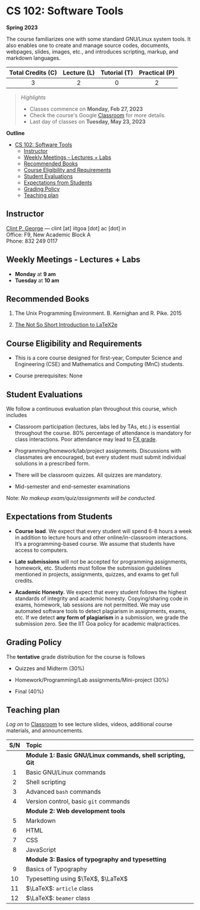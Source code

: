 # CS 102: Software Tools

**Spring 2023**

The course familiarizes one with some standard GNU/Linux system tools. It also enables one to create and manage source codes, documents, webpages, slides, images, etc., and introduces scripting, markup, and markdown languages. 

| Total Credits (C) | Lecture (L) | Tutorial (T) | Practical (P) |
| :---------------: | :---------: | :----------: | :-----------: |
|         3         |      2      |      0       |       2       |


> *Highlights*
> - Classes commence on **Monday, Feb 27, 2023**
> - Check the course's Google [Classroom](https://classroom.google.com/) for more details. 
> - Last day of classes on **Tuesday, May 23, 2023** 


**Outline**
- [CS 102: Software Tools](#cs-102-software-tools)
  - [Instructor](#instructor)
  - [Weekly Meetings - Lectures + Labs](#weekly-meetings---lectures--labs)
  - [Recommended Books](#recommended-books)
  - [Course Eligibility and Requirements](#course-eligibility-and-requirements)
  - [Student Evaluations](#student-evaluations)
  - [Expectations from Students](#expectations-from-students)
  - [Grading Policy](#grading-policy)
  - [Teaching plan](#teaching-plan)

## Instructor

[Clint P. George](https://www.iitgoa.ac.in/~clint) — clint [at] iitgoa [dot] ac [dot] in <br/>
Office: F9, New Academic Block A <br/>
Phone: 832 249 0117


## Weekly Meetings - Lectures + Labs
  - **Monday** at **9 am**
  - **Tuesday** at **10 am**

## Recommended Books

1. The Unix Programming Environment. B. Kernighan and R. Pike. 2015 

2. [The Not So Short Introduction to LaTeX2e](https://mirror.kku.ac.th/CTAN/info/lshort/english/lshort.pdf) 

## Course Eligibility and Requirements

- This is a core course designed for first-year, Computer Science and Engineering (CSE) and Mathematics and Computing (MnC) students. 
  
- Course prerequisites: None


## Student Evaluations  

We follow a continuous evaluation plan throughout this course, which includes 

- Classroom participation (lectures, labs led by TAs, etc.) is essential throughout the course. 80% percentage of attendance is mandatory for class interactions. Poor attendance may lead to [FX grade](https://iitgoa.ac.in/wp-content/uploads/IIT-Goa-Grading-System-v1-2.pdf). 
  
- Programming/homework/lab/project assignments. Discussions with classmates are encouraged, but every student must submit individual solutions in a prescribed form. 

- There will be classroom quizzes. All quizzes are mandatory. 

- Mid-semester and end-semester examinations

Note: _No makeup exam/quiz/assignments will be conducted._

## Expectations from Students 

- **Course load**. We expect that every student will spend 6-8 hours a week in addition to lecture hours and other online/in-classroom interactions. It’s a programming-based course. We assume that students have access to computers.  

- **Late submissions** will not be accepted for programming assignments, homework, etc. Students must follow the submission guidelines mentioned in projects, assignments, quizzes, and exams to get full credits. 

- **Academic Honesty.** We expect that every student follows the highest standards of integrity and academic honesty. Copying/sharing code in exams, homework, lab sessions are not permitted. We may use automated software tools to detect plagiarism in assignments, exams, etc. If we detect **any form of plagiarism** in a submission, we grade the submission zero. See the IIT Goa policy for academic malpractices. 

## Grading Policy

The **tentative** grade distribution for the course is follows

- Quizzes and Midterm (30%) 

- Homework/Programming/Lab assignments/Mini-project (30%)

- Final (40%)


## Teaching plan

*Log on* to [Classroom](https://classroom.google.com/) to see lecture slides, videos, additional course materials, and announcements.

|  S/N  | Topic                                                        |
| :---: | :----------------------------------------------------------- |
|       | **Module 1: Basic GNU/Linux commands, shell scripting, Git** |
|   1   | Basic GNU/Linux commands                                     |
|   2   | Shell scripting                                              |
|   3   | Advanced `bash` commands                                     |
|   4   | Version control, basic `git` commands                        |
|       | **Module 2: Web development tools**                          |
|   5   | Markdown                                                     |
|   6   | HTML                                                         |
|   7   | CSS                                                          |
|   8   | JavaScript                                                   |
|       | **Module 3: Basics of typography and typesetting**           |
|   9   | Basics of Typography                                         |
|  10   | Typesetting using $\TeX$, $\LaTeX$                             |
|  11   | $\LaTeX$: `article` class                                    |
|  12   | $\LaTeX$: `beamer` class                                     |
 
